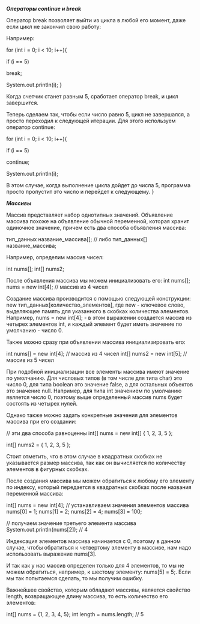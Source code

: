 
***Операторы continue и break***

Оператор break позволяет выйти из цикла в любой его момент, даже если цикл не закончил свою работу:

Например:

for (int i = 0; i < 10; i++){

if (i == 5)

break;

System.out.println(i);
}

Когда счетчик станет равным 5, сработает оператор break, и цикл завершится.

Теперь сделаем так, чтобы если число равно 5, цикл не завершался, а просто переходил к следующей итерации. Для этого используем оператор continue:

for (int i = 0; i < 10; i++){

if (i == 5)

continue;

System.out.println(i);

В этом случае, когда выполнение цикла дойдет до числа 5, программа просто пропустит это число и перейдет к следующему.
}

***Массивы***

Массив представляет набор однотипных значений. Объявление массива похоже на объявление обычной переменной, которая хранит одиночное значение, причем есть два способа объявления массива:

тип_данных название_массива[];
// либо
тип_данных[] название_массива;

Например, определим массив чисел:

int nums[];
int[] nums2;

После объявления массива мы можем инициализовать его:
int nums[];
nums = new int[4]; // массив из 4 чисел

Создание массива производится с помощью следующей конструкции: new тип_данных[количество_элементов], где new - ключевое слово, выделяющее память для указанного в скобках количества элементов. Например, nums = new int[4]; - в этом выражении создается массив из четырех элементов int, и каждый элемент будет иметь значение по умолчанию - число 0.

Также можно сразу при объявлении массива инициализировать его:

int nums[] = new int[4]; // массив из 4 чисел
int[] nums2 = new int[5]; // массив из 5 чисел

При подобной инициализации все элементы массива имеют значение по умолчанию. Для числовых типов (в том числе для типа char) это число 0, для типа boolean это значение false, а для остальных объектов это значение null. Например, для типа int значением по умолчанию является число 0, поэтому выше определенный массив nums будет состоять из четырех нулей.

Однако также можно задать конкретные значения для элементов массива при его создании:

// эти два способа равноценны
int[] nums = new int[] { 1, 2, 3, 5 };

int[] nums2 = { 1, 2, 3, 5 };

Стоит отметить, что в этом случае в квадратных скобках не указывается размер массива, так как он вычисляется по количеству элементов в фигурных скобках.

После создания массива мы можем обратиться к любому его элементу по индексу, который передается в квадратных скобках после названия переменной массива:

int[] nums = new int[4];
// устанавливаем значения элементов массива
nums[0] = 1;
nums[1] = 2;
nums[2] = 4;
nums[3] = 100;

// получаем значение третьего элемента массива
System.out.println(nums[2]); // 4

Индексация элементов массива начинается с 0, поэтому в данном случае, чтобы обратиться к четвертому элементу в массиве, нам надо использовать выражение nums[3].

И так как у нас массив определен только для 4 элементов, то мы не можем обратиться, например, к шестому элементу: nums[5] = 5;. Если мы так попытаемся сделать, то мы получим ошибку.

Важнейшее свойство, которым обладают массивы, является свойство length, возвращающее длину массива, то есть количество его элементов:

int[] nums = {1, 2, 3, 4, 5};
int length = nums.length; // 5
